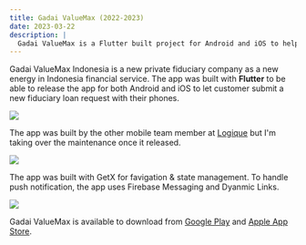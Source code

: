 ```yaml
---
title: Gadai ValueMax (2022-2023)
date: 2023-03-22
description: |
  Gadai ValueMax is a Flutter built project for Android and iOS to help customer perform fiduciary from the comfort of their home. 
---
```


Gadai ValueMax Indonesia is a new private fiduciary company as a new energy in Indonesia financial service. The app was built with **Flutter** to be able to release the app for both Android and iOS to let customer submit a new fiduciary loan request with their phones.

<img src="/images/projects/gadai-front.webp" class="h-96 w-full object-cover"/>

The app was built by the other mobile team member at [Logique](http://logique.co.id/) but I'm taking over the maintenance once it released. 

<img src="/images/projects/gadai-home.webp" class="h-96 w-full object-cover"/>

The app was built with GetX for favigation & state management. To handle push notification, the app uses Firebase Messaging and Dyanmic Links. 

<img src="/images/projects/gadai-loan-simulation.webp" class="h-96 w-full object-cover"/>

Gadai ValueMax is available to download from <a href="https://play.google.com/store/apps/details?id=id.valuemax.customer" target="_blank">Google Play</a> and <a href="https://apps.apple.com/id/app/gadai-valuemax/id1610290035" target="_blank">Apple App Store</a>.